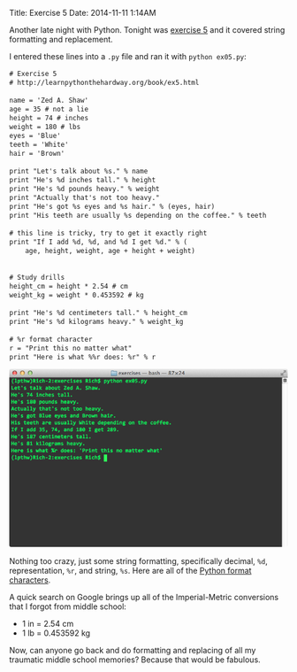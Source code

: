Title: Exercise 5
Date: 2014-11-11 1:14AM

Another late night with Python. Tonight was [exercise 5](http://learnpythonthehardway.org/book/ex5.html) and it covered string formatting and replacement.

I entered these lines into a `.py` file and ran it with `python ex05.py`:

```
# Exercise 5
# http://learnpythonthehardway.org/book/ex5.html

name = 'Zed A. Shaw'
age = 35 # not a lie
height = 74 # inches
weight = 180 # lbs
eyes = 'Blue'
teeth = 'White'
hair = 'Brown'

print "Let's talk about %s." % name
print "He's %d inches tall." % height
print "He's %d pounds heavy." % weight
print "Actually that's not too heavy."
print "He's got %s eyes and %s hair." % (eyes, hair)
print "His teeth are usually %s depending on the coffee." % teeth

# this line is tricky, try to get it exactly right
print "If I add %d, %d, and %d I get %d." % (
    age, height, weight, age + height + weight)


# Study drills
height_cm = height * 2.54 # cm
weight_kg = weight * 0.453592 # kg

print "He's %d centimeters tall." % height_cm
print "He's %d kilograms heavy." % weight_kg

# %r format character
r = "Print this no matter what"
print "Here is what %%r does: %r" % r
```

![Exercise 05](/images/ex05.png "Exercise 05")

Nothing too crazy, just some string formatting, specifically decimal, `%d`, representation, `%r`, and string, `%s`. Here are all of the [Python format characters](https://docs.python.org/2/library/stdtypes.html#string-formatting-operations).

A quick search on Google brings up all of the Imperial-Metric conversions that I forgot from middle school:

- 1 in = 2.54 cm
- 1 lb = 0.453592 kg

Now, can anyone go back and do formatting and replacing of all my traumatic middle school memories? Because that would be fabulous.
